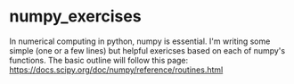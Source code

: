# numpy_exercises

In numerical computing in python, numpy is essential. I'm writing some simple (one or a few lines) but helpful exericses based on each of numpy's functions. The basic outline will follow this page: https://docs.scipy.org/doc/numpy/reference/routines.html
